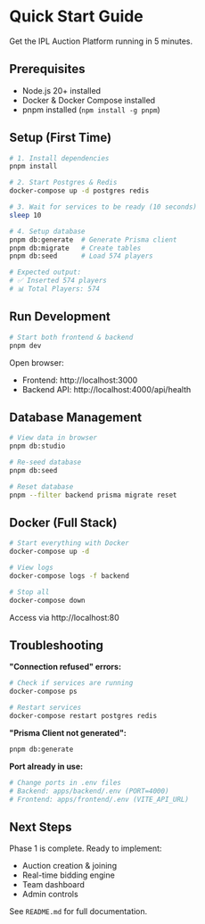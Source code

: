 # Quick Start Guide

Get the IPL Auction Platform running in 5 minutes.

## Prerequisites

- Node.js 20+ installed
- Docker & Docker Compose installed
- pnpm installed (`npm install -g pnpm`)

## Setup (First Time)

```bash
# 1. Install dependencies
pnpm install

# 2. Start Postgres & Redis
docker-compose up -d postgres redis

# 3. Wait for services to be ready (10 seconds)
sleep 10

# 4. Setup database
pnpm db:generate  # Generate Prisma client
pnpm db:migrate   # Create tables
pnpm db:seed      # Load 574 players

# Expected output:
# ✅ Inserted 574 players
# 📊 Total Players: 574
```

## Run Development

```bash
# Start both frontend & backend
pnpm dev
```

Open browser:
- Frontend: http://localhost:3000
- Backend API: http://localhost:4000/api/health

## Database Management

```bash
# View data in browser
pnpm db:studio

# Re-seed database
pnpm db:seed

# Reset database
pnpm --filter backend prisma migrate reset
```

## Docker (Full Stack)

```bash
# Start everything with Docker
docker-compose up -d

# View logs
docker-compose logs -f backend

# Stop all
docker-compose down
```

Access via http://localhost:80

## Troubleshooting

**"Connection refused" errors:**
```bash
# Check if services are running
docker-compose ps

# Restart services
docker-compose restart postgres redis
```

**"Prisma Client not generated":**
```bash
pnpm db:generate
```

**Port already in use:**
```bash
# Change ports in .env files
# Backend: apps/backend/.env (PORT=4000)
# Frontend: apps/frontend/.env (VITE_API_URL)
```

## Next Steps

Phase 1 is complete. Ready to implement:
- Auction creation & joining
- Real-time bidding engine
- Team dashboard
- Admin controls

See `README.md` for full documentation.
